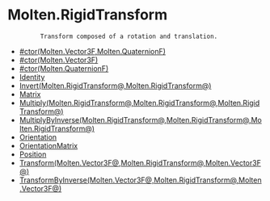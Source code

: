 ﻿  
# Molten.RigidTransform

             Transform composed of a rotation and translation.
            
  
*  [#ctor(Molten.Vector3F,Molten.QuaternionF)](docs/Molten.Math/Molten/RigidTransform/#ctor.md)  
*  [#ctor(Molten.Vector3F)](docs/Molten.Math/Molten/RigidTransform/#ctor.md)  
*  [#ctor(Molten.QuaternionF)](docs/Molten.Math/Molten/RigidTransform/#ctor.md)  
*  [Identity](docs/Molten.Math/Molten/RigidTransform/Identity.md)  
*  [Invert(Molten.RigidTransform@,Molten.RigidTransform@)](docs/Molten.Math/Molten/RigidTransform/Invert.md)  
*  [Matrix](docs/Molten.Math/Molten/RigidTransform/Matrix.md)  
*  [Multiply(Molten.RigidTransform@,Molten.RigidTransform@,Molten.RigidTransform@)](docs/Molten.Math/Molten/RigidTransform/Multiply.md)  
*  [MultiplyByInverse(Molten.RigidTransform@,Molten.RigidTransform@,Molten.RigidTransform@)](docs/Molten.Math/Molten/RigidTransform/MultiplyByInverse.md)  
*  [Orientation](docs/Molten.Math/Molten/RigidTransform/Orientation.md)  
*  [OrientationMatrix](docs/Molten.Math/Molten/RigidTransform/OrientationMatrix.md)  
*  [Position](docs/Molten.Math/Molten/RigidTransform/Position.md)  
*  [Transform(Molten.Vector3F@,Molten.RigidTransform@,Molten.Vector3F@)](docs/Molten.Math/Molten/RigidTransform/Transform.md)  
*  [TransformByInverse(Molten.Vector3F@,Molten.RigidTransform@,Molten.Vector3F@)](docs/Molten.Math/Molten/RigidTransform/TransformByInverse.md)